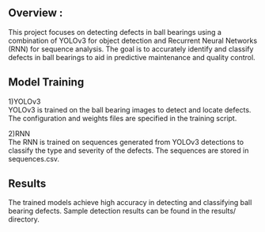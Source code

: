 ## Overview :
This project focuses on detecting defects in ball bearings using a combination of YOLOv3 for object detection and Recurrent Neural Networks (RNN) for sequence analysis. The goal is to accurately identify and classify defects in ball bearings to aid in predictive maintenance and quality control.

## Model Training
1)YOLOv3</br>
YOLOv3 is trained on the ball bearing images to detect and locate defects. The configuration and weights files are specified in the training script.

2)RNN</br>
The RNN is trained on sequences generated from YOLOv3 detections to classify the type and severity of the defects. The sequences are stored in sequences.csv.

## Results
The trained models achieve high accuracy in detecting and classifying ball bearing defects. Sample detection results can be found in the results/ directory.
